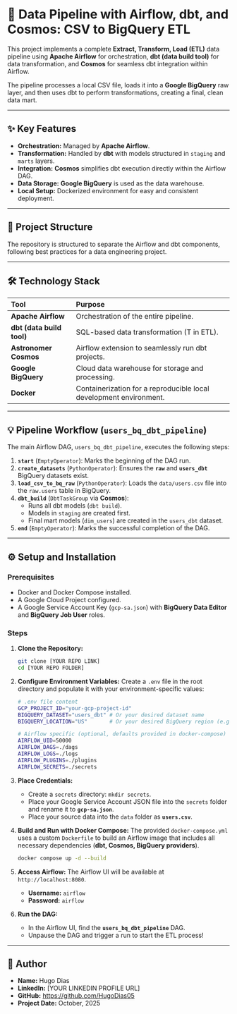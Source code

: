 # 🚀 Data Pipeline with Airflow, dbt, and Cosmos: CSV to BigQuery ETL

This project implements a complete **Extract, Transform, Load (ETL)** data pipeline using **Apache Airflow** for orchestration, **dbt (data build tool)** for data transformation, and **Cosmos** for seamless dbt integration within Airflow.

The pipeline processes a local CSV file, loads it into a **Google BigQuery** raw layer, and then uses dbt to perform transformations, creating a final, clean data mart.

---

## ✨ Key Features

* **Orchestration:** Managed by **Apache Airflow**.
* **Transformation:** Handled by **dbt** with models structured in `staging` and `marts` layers.
* **Integration:** **Cosmos** simplifies dbt execution directly within the Airflow DAG.
* **Data Storage:** **Google BigQuery** is used as the data warehouse.
* **Local Setup:** Dockerized environment for easy and consistent deployment.

---

## 📂 Project Structure

The repository is structured to separate the Airflow and dbt components, following best practices for a data engineering project.

---

## 🛠️ Technology Stack

| Tool | Purpose |
| :--- | :--- |
| **Apache Airflow** | Orchestration of the entire pipeline. |
| **dbt (data build tool)** | SQL-based data transformation (T in ETL). |
| **Astronomer Cosmos** | Airflow extension to seamlessly run dbt projects. |
| **Google BigQuery** | Cloud data warehouse for storage and processing. |
| **Docker** | Containerization for a reproducible local development environment. |

---

## 💡 Pipeline Workflow (`users_bq_dbt_pipeline`)

The main Airflow DAG, `users_bq_dbt_pipeline`, executes the following steps:

1.  **`start`** (`EmptyOperator`): Marks the beginning of the DAG run.
2.  **`create_datasets`** (`PythonOperator`): Ensures the **`raw`** and **`users_dbt`** BigQuery datasets exist.
3.  **`load_csv_to_bq_raw`** (`PythonOperator`): Loads the `data/users.csv` file into the `raw.users` table in BigQuery.
4.  **`dbt_build`** (`DbtTaskGroup` via **Cosmos**):
    * Runs all dbt models (`dbt build`).
    * Models in `staging` are created first.
    * Final mart models (`dim_users`) are created in the `users_dbt` dataset.
5.  **`end`** (`EmptyOperator`): Marks the successful completion of the DAG.

---

## ⚙️ Setup and Installation

### Prerequisites

* Docker and Docker Compose installed.
* A Google Cloud Project configured.
* A Google Service Account Key (`gcp-sa.json`) with **BigQuery Data Editor** and **BigQuery Job User** roles.

### Steps

1.  **Clone the Repository:**
    ```bash
    git clone [YOUR REPO LINK]
    cd [YOUR REPO FOLDER]
    ```

2.  **Configure Environment Variables:**
    Create a `.env` file in the root directory and populate it with your environment-specific values:
    ```bash
    # .env file content
    GCP_PROJECT_ID="your-gcp-project-id"
    BIGQUERY_DATASET="users_dbt" # Or your desired dataset name
    BIGQUERY_LOCATION="US"       # Or your desired BigQuery region (e.g., EU)

    # Airflow specific (optional, defaults provided in docker-compose)
    AIRFLOW_UID=50000 
    AIRFLOW_DAGS=./dags
    AIRFLOW_LOGS=./logs
    AIRFLOW_PLUGINS=./plugins
    AIRFLOW_SECRETS=./secrets
    ```

3.  **Place Credentials:**
    * Create a `secrets` directory: `mkdir secrets`.
    * Place your Google Service Account JSON file into the `secrets` folder and rename it to **`gcp-sa.json`**.
    * Place your source data into the `data` folder as **`users.csv`**.

4.  **Build and Run with Docker Compose:**
    The provided `docker-compose.yml` uses a custom `Dockerfile` to build an Airflow image that includes all necessary dependencies (**dbt, Cosmos, BigQuery providers**).

    ```bash
    docker compose up -d --build
    ```

5.  **Access Airflow:**
    The Airflow UI will be available at `http://localhost:8080`.
    * **Username:** `airflow`
    * **Password:** `airflow`

6.  **Run the DAG:**
    * In the Airflow UI, find the **`users_bq_dbt_pipeline`** DAG.
    * Unpause the DAG and trigger a run to start the ETL process!

---

## 👤 Author

* **Name:** Hugo Dias
* **LinkedIn:** [YOUR LINKEDIN PROFILE URL]
* **GitHub:** https://github.com/HugoDias05
* **Project Date:** October, 2025
